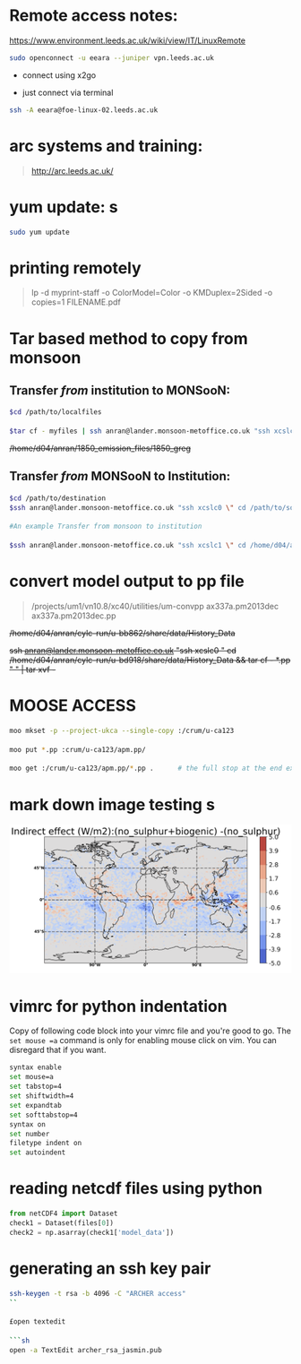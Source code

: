 # Remote access notes: 

  https://www.environment.leeds.ac.uk/wiki/view/IT/LinuxRemote
  
```sh
sudo openconnect -u eeara --juniper vpn.leeds.ac.uk
```
  * connect using x2go

  * just connect via terminal 
```sh
ssh -A eeara@foe-linux-02.leeds.ac.uk
```
# arc systems and training:

  >http://arc.leeds.ac.uk/

# yum update: s

```sh
sudo yum update
```

# printing remotely 
 > lp -d myprint-staff -o ColorModel=Color -o KMDuplex=2Sided -o copies=1 FILENAME.pdf

# Tar based method to copy from monsoon 

## Transfer *from* institution to MONSooN:
```sh
$cd /path/to/localfiles

$tar cf - myfiles | ssh anran@lander.monsoon-metoffice.co.uk "ssh xcslc0 \" cd /path/to/destination/directory && tar xvf - \" "
```
~~/home/d04/anran/1850_emission_files/1850_greg~~

## Transfer *from* MONSooN to Institution:
```sh
$cd /path/to/destination
$ssh anran@lander.monsoon-metoffice.co.uk "ssh xcslc0 \" cd /path/to/source/directory && tar cf - myfiles \" " | tar xvf -

#An example Transfer from monsoon to institution

$ssh anran@lander.monsoon-metoffice.co.uk "ssh xcslc1 \" cd /home/d04/anran/cylc-run/u-bx512/share/data/History_Data && tar cf - *.pp \" " | tar xvf -
```

# convert model output to pp file
>/projects/um1/vn10.8/xc40/utilities/um-convpp ax337a.pm2013dec ax337a.pm2013dec.pp

~~/home/d04/anran/cylc-run/u-bb862/share/data/History_Data~~

~~ssh anran@lander.monsoon-metoffice.co.uk "ssh xcslc0 \" cd /home/d04/anran/cylc-run/u-bd918/share/data/History_Data && tar cf - *.pp \" " | tar xvf -~~

# MOOSE ACCESS
```sh
moo mkset -p --project-ukca --single-copy :/crum/u-ca123

moo put *.pp :crum/u-ca123/apm.pp/

moo get :/crum/u-ca123/apm.pp/*.pp .      # the full stop at the end extracts all files to the current directory 
```

# mark down image testing s

![alt text](images/indirect.png)

# vimrc for python indentation

Copy of following code block into your vimrc file and you're good to go. The `set mouse =a` command is only for enabling mouse click on vim. You can disregard that if you want. 


```sh
syntax enable 
set mouse=a
set tabstop=4
set shiftwidth=4
set expandtab
set softtabstop=4
syntax on
set number 
filetype indent on
set autoindent

```

# reading netcdf files using python
```python
from netCDF4 import Dataset
check1 = Dataset(files[0])
check2 = np.asarray(check1['model_data'])
```
# generating an ssh key pair 
```sh
ssh-keygen -t rsa -b 4096 -C "ARCHER access"
``

£open textedit 

```sh 
open -a TextEdit archer_rsa_jasmin.pub
````
